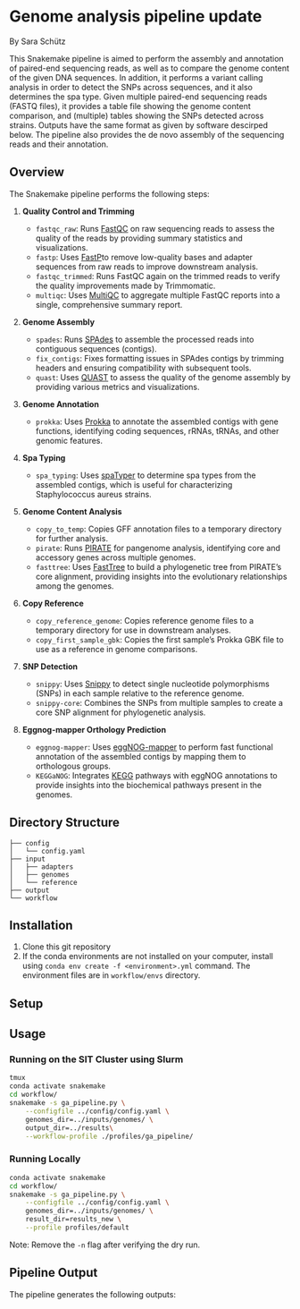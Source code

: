# Genome analysis pipeline update
By Sara Schütz

This Snakemake pipeline is aimed to perform the assembly and annotation of paired-end sequencing reads, as well as to compare the genome content of the given DNA sequences. In addition, it performs a variant calling analysis in order to detect the SNPs across sequences, and it also determines the spa type. Given multiple paired-end sequencing reads (FASTQ files), it provides a table file showing the genome content comparison, and (multiple) tables showing the SNPs detected across strains. Outputs have the same format as given by software descirped below. The pipeline also provides the de novo assembly of the sequencing reads and their annotation.

## Overview
The Snakemake pipeline performs the following steps:

1. **Quality Control and Trimming**
   - `fastqc_raw`: Runs [FastQC](https://www.bioinformatics.babraham.ac.uk/projects/fastqc/) on raw sequencing reads to assess the quality of the reads by providing summary statistics and visualizations.
   - `fastp`: Uses [FastP](https://github.com/OpenGene/fastp)to remove low-quality bases and adapter sequences from raw reads to improve downstream analysis.
   - `fastqc_trimmed`: Runs FastQC again on the trimmed reads to verify the quality improvements made by Trimmomatic.
   - `multiqc`: Uses [MultiQC](https://multiqc.info/) to aggregate multiple FastQC reports into a single, comprehensive summary report.

2. **Genome Assembly**
   - `spades`: Runs [SPAdes](http://cab.spbu.ru/software/spades/) to assemble the processed reads into contiguous sequences (contigs).
   - `fix_contigs`: Fixes formatting issues in SPAdes contigs by trimming headers and ensuring compatibility with subsequent tools.
   - `quast`: Uses [QUAST](http://quast.sourceforge.net/quast) to assess the quality of the genome assembly by providing various metrics and visualizations.

3. **Genome Annotation**
   - `prokka`: Uses [Prokka](https://github.com/tseemann/prokka) to annotate the assembled contigs with gene functions, identifying coding sequences, rRNAs, tRNAs, and other genomic features.

4. **Spa Typing**
   - `spa_typing`: Uses [spaTyper](https://github.com/medvir/spaTyper) to determine spa types from the assembled contigs, which is useful for characterizing Staphylococcus aureus strains.

5. **Genome Content Analysis**
   - `copy_to_temp`: Copies GFF annotation files to a temporary directory for further analysis.
   - `pirate`: Runs [PIRATE](https://github.com/SionBayliss/PIRATE) for pangenome analysis, identifying core and accessory genes across multiple genomes.
   - `fasttree`: Uses [FastTree](http://www.microbesonline.org/fasttree/) to build a phylogenetic tree from PIRATE’s core alignment, providing insights into the evolutionary relationships among the genomes.

6. **Copy Reference**
   - `copy_reference_genome`: Copies reference genome files to a temporary directory for use in downstream analyses.
   - `copy_first_sample_gbk`: Copies the first sample’s Prokka GBK file to use as a reference in genome comparisons.

7. **SNP Detection**
   - `snippy`: Uses [Snippy](https://github.com/tseemann/snippy) to detect single nucleotide polymorphisms (SNPs) in each sample relative to the reference genome.
   - `snippy-core`: Combines the SNPs from multiple samples to create a core SNP alignment for phylogenetic analysis.

8. **Eggnog-mapper Orthology Prediction**
   - `eggnog-mapper`: Uses [eggNOG-mapper](http://eggnog-mapper.embl.de/) to perform fast functional annotation of the assembled contigs by mapping them to orthologous groups.
   - `KEGGaNOG`: Integrates [KEGG](https://www.genome.jp/kegg/) pathways with eggNOG annotations to provide insights into the biochemical pathways present in the genomes.


## Directory Structure
```
├── config
│   └── config.yaml
├── input
│   ├── adapters
│   ├── genomes
│   └── reference
├── output
└── workflow
```

## Installation

1. Clone this git repository
2. If the conda environments are not installed on your computer, install using `conda env create -f <environment>.yml` command. The environment files are in `workflow/envs` directory.

## Setup


## Usage

### Running on the SIT Cluster using Slurm

```bash
tmux
conda activate snakemake
cd workflow/
snakemake -s ga_pipeline.py \
    --configfile ../config/config.yaml \
    genomes_dir=../inputs/genomes/ \
    output_dir=../results\
    --workflow-profile ./profiles/ga_pipeline/
```

### Running Locally

```bash
conda activate snakemake
cd workflow/
snakemake -s ga_pipeline.py \
    --configfile ../config/config.yaml \
    genomes_dir=../inputs/genomes/ \
    result_dir=results_new \
    --profile profiles/default
```

Note: Remove the `-n` flag after verifying the dry run.


## Pipeline Output

The pipeline generates the following outputs:

